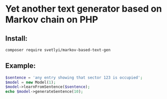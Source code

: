 # Yet another text generator based on Markov chain on PHP

## Install:

```bash
composer require svetlyi/markov-based-text-gen
```

## Example:

```php
$sentence = 'any entry showing that sector 123 is occupied';
$model = new Model(1);
$model->learnFromSentence($sentence);
echo $model->generateSentence(10);
```